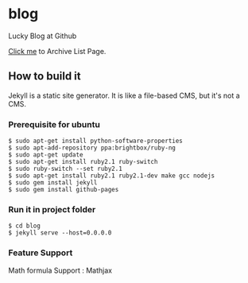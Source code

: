 blog
====

Lucky Blog at Github

[Click me][1] to Archive List Page.

[1]:https://lucky521.github.io/blog



## How to build it

Jekyll is a static site generator. It is like a file-based CMS, but it's not a CMS.

### Prerequisite for ubuntu
```
$ sudo apt-get install python-software-properties
$ sudo apt-add-repository ppa:brightbox/ruby-ng
$ sudo apt-get update
$ sudo apt-get install ruby2.1 ruby-switch
$ sudo ruby-switch --set ruby2.1
$ sudo apt-get install ruby2.1 ruby2.1-dev make gcc nodejs
$ sudo gem install jekyll
$ sudo gem install github-pages
```

### Run it in project folder
```
$ cd blog
$ jekyll serve --host=0.0.0.0
```


### Feature Support

Math formula Support : Mathjax
